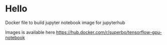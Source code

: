 # Hello

Docker file to build jupyter notebook image for jupyterhub

Images is available here https://hub.docker.com/r/superbo/tensorflow-gpu-notebook
